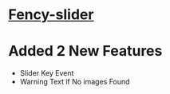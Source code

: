 ﻿# <a href ="https://sazzad4677.github.io/fency-slider/" target="_blank"> Fency-slider </a>
# Added 2 New Features
<ul>
<li> Slider Key Event </li>
<li> Warning Text if No images Found </li>
</ul>

